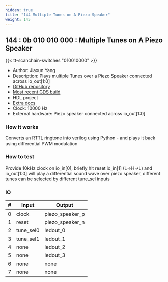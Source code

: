 ```yaml
---
hidden: true
title: "144 Multiple Tunes on A Piezo Speaker"
weight: 145
---
```


## 144 : 0b 010 010 000 : Multiple Tunes on A Piezo Speaker

{{< tt-scanchain-switches "010010000" >}}

* Author: Jiaxun Yang
* Description: Plays multiple Tunes over a Piezo Speaker connected across io_out[1:0]
* [GitHub repository](https://github.com/FlyGoat/tt02-play-tune-flygoat)
* [Most recent GDS build](https://github.com/FlyGoat/tt02-play-tune-flygoat/actions/runs/3471079918)
* HDL project
* [Extra docs](https://github.com/flygoat/tt02-play-tune-fg#readme)
* Clock: 10000 Hz
* External hardware: Piezo speaker connected across io_out[1:0]



### How it works

Converts an RTTL ringtone into verilog using Python - and plays it back using differential PWM modulation

### How to test

Provide 10kHz clock on io_in[0], briefly hit reset io_in[1] (L->H->L) and io_out[1:0] will play a differential sound wave over piezo speaker, different tunes can be selected by different tune_sel inputs

### IO

| # | Input        | Output       |
|---|--------------|--------------|
| 0 | clock  | piezo_speaker_p |
| 1 | reset  | piezo_speaker_n |
| 2 | tune_sel0  | ledout_0 |
| 3 | tune_sel1  | ledout_1 |
| 4 | none  | ledout_2 |
| 5 | none  | ledout_3 |
| 6 | none  | none |
| 7 | none  | none |
